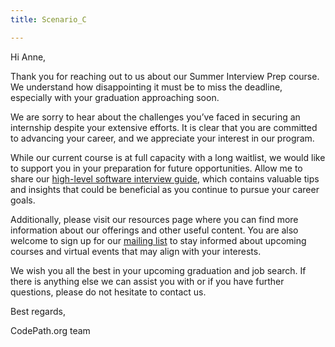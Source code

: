 ```yaml
---
title: Scenario_C

---
```


Hi Anne,

Thank you for reaching out to us about our Summer Interview Prep course. We understand how disappointing it must be to miss the deadline, especially with your graduation approaching soon.

We are sorry to hear about the challenges you’ve faced in securing an internship despite your extensive efforts. It is clear that you are committed to advancing your career, and we appreciate your interest in our program.

While our current course is at full capacity with a long waitlist, we would like to support you in your preparation for future opportunities. Allow me to share our [high-level software interview guide](https://hackmd.io/@nesquena/HJN9k17sm?type=view), which contains valuable tips and insights that could be beneficial as you continue to pursue your career goals.

Additionally, please visit our resources page where you can find more information about our offerings and other useful content. You are also welcome to sign up for our [mailing list](https://share.hsforms.com/1eg_EOoQpR4ObU4s8fUES2Q36gst) to stay informed about upcoming courses and virtual events that may align with your interests.

We wish you all the best in your upcoming graduation and job search. If there is anything else we can assist you with or if you have further questions, please do not hesitate to contact us.

Best regards,

CodePath.org team
